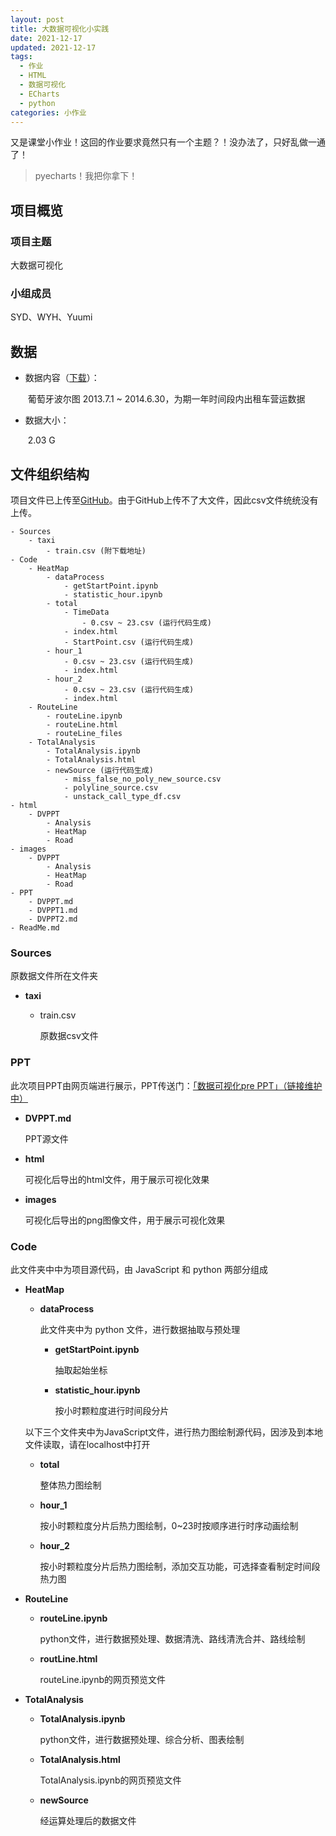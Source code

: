 ```yaml
---
layout: post
title: 大数据可视化小实践
date: 2021-12-17
updated: 2021-12-17
tags: 
  - 作业
  - HTML
  - 数据可视化
  - ECharts
  - python
categories: 小作业
---
```


 又是课堂小作业！这回的作业要求竟然只有一个主题？！没办法了，只好乱做一通了！

<div class="primary">

> pyecharts！我把你拿下！

</div>

<!-- more -->

## 项目概览

### 项目主题

大数据可视化

### 小组成员

SYD、WYH、Yuumi



## 数据

* 数据内容（[下载](https://www.kaggle.com/crailtap/taxi-trajectory/download)）：

  ​	葡萄牙波尔图 2013.7.1 ~ 2014.6.30，为期一年时间段内出租车营运数据

* 数据大小：

  ​	2.03 G
  
  

## 文件组织结构

项目文件已上传至[GitHub](https://github.com/Yuumi0221/BigDataVisualization)。由于GitHub上传不了大文件，因此csv文件统统没有上传。

```
- Sources
	- taxi
		- train.csv (附下载地址)
- Code
	- HeatMap
		- dataProcess
			- getStartPoint.ipynb
			- statistic_hour.ipynb
		- total
			- TimeData
				- 0.csv ~ 23.csv (运行代码生成)
			- index.html
			- StartPoint.csv (运行代码生成)
		- hour_1
			- 0.csv ~ 23.csv (运行代码生成)
			- index.html
		- hour_2
			- 0.csv ~ 23.csv (运行代码生成)
			- index.html
	- RouteLine
		- routeLine.ipynb
		- routeLine.html
		- routeLine_files
	- TotalAnalysis
		- TotalAnalysis.ipynb
		- TotalAnalysis.html
		- newSource (运行代码生成)
			- miss_false_no_poly_new_source.csv
			- polyline_source.csv
			- unstack_call_type_df.csv
- html
	- DVPPT
		- Analysis
		- HeatMap
		- Road
- images
	- DVPPT
		- Analysis
		- HeatMap
		- Road
- PPT
	- DVPPT.md
	- DVPPT1.md
	- DVPPT2.md
- ReadMe.md
```

### Sources

原数据文件所在文件夹

- **taxi**

  - train.csv

    原数据csv文件

### PPT

此次项目PPT由网页端进行展示，PPT传送门：[「数据可视化pre PPT」（链接维护中）](https://yuumi.link/404)

* **DVPPT.md**

  PPT源文件
  
* **html**

  可视化后导出的html文件，用于展示可视化效果

* **images**

  可视化后导出的png图像文件，用于展示可视化效果


### Code

此文件夹中中为项目源代码，由 JavaScript 和 python 两部分组成

- **HeatMap**

  - **dataProcess**

    此文件夹中为 python 文件，进行数据抽取与预处理

    - **getStartPoint.ipynb**

      抽取起始坐标

    - **statistic_hour.ipynb**
    
      按小时颗粒度进行时间段分片

  以下三个文件夹中为JavaScript文件，进行热力图绘制源代码，因涉及到本地文件读取，请在localhost中打开

  - **total**

     整体热力图绘制

  - **hour_1**

     按小时颗粒度分片后热力图绘制，0~23时按顺序进行时序动画绘制

  - **hour_2**

     按小时颗粒度分片后热力图绘制，添加交互功能，可选择查看制定时间段热力图

* **RouteLine**

  - **routeLine.ipynb**

     python文件，进行数据预处理、数据清洗、路线清洗合并、路线绘制

  - **routLine.html**

     routeLine.ipynb的网页预览文件

* **TotalAnalysis**

  - **TotalAnalysis.ipynb**

     python文件，进行数据预处理、综合分析、图表绘制

  - **TotalAnalysis.html**

     TotalAnalysis.ipynb的网页预览文件
     
  - **newSource**
  
     经运算处理后的数据文件
